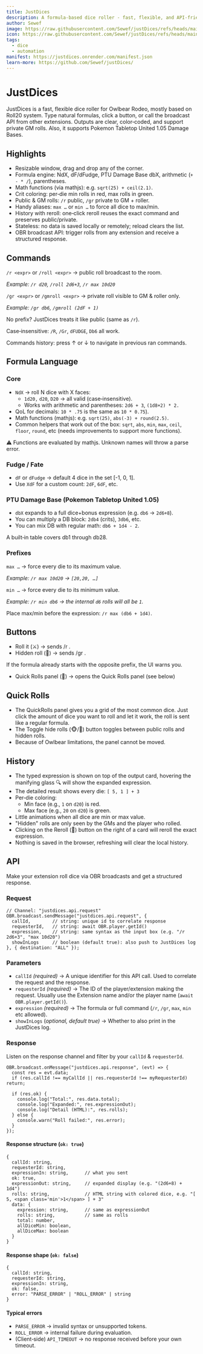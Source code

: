 ```yaml
---
title: JustDices
description: A formula-based dice roller - fast, flexible, and API‑friendly.
author: Sewef
image: https://raw.githubusercontent.com/Sewef/justDices/refs/heads/main/docs/JustDicesSplash.png
icon: https://raw.githubusercontent.com/Sewef/justDices/refs/heads/main/docs/JustDices.png
tags:
  - dice
  - automation
manifest: https://justdices.onrender.com/manifest.json
learn-more: https://github.com/Sewef/justDices/
---
```


# JustDices
JustDices is a fast, flexible dice roller for Owlbear Rodeo, mostly based on Roll20 system.
Type natural formulas, click a button, or call the broadcast API from other extensions.
Outputs are clear, color‑coded, and support private GM rolls. Also, it supports Pokemon Tabletop United 1.05 Damage Bases.

## Highlights
- Resizable window, drag and drop any of the corner.
- Formula engine: NdX, dF/dFudge, PTU Damage Base dbX, arithmetic (`+ - * /`), parentheses.
- Math functions (via mathjs): e.g. `sqrt(25) + ceil(2.1)`.
- Crit coloring: per‑die min rolls in red, max rolls in green.
- Public & GM rolls: `/r` public, `/gr` private to GM + roller.
- Handy aliases: `max …` or `min …` to force all dice to max/min.
- History with reroll: one‑click reroll reuses the exact command and preserves public/private.
- Stateless: no data is saved locally or remotely; reload clears the list.
- OBR broadcast API: trigger rolls from any extension and receive a structured response.

## Commands

`/r <expr>` or `/roll <expr>` → public roll broadcast to the room.

*Example: `/r d20`, `/roll 2d6+3`, `/r max 10d20`*

`/gr <expr>` or `/gmroll <expr>` → private roll visible to GM & roller only.

*Example: `/gr db6`, `/gmroll (2dF + 1)`*

No prefix? JustDices treats it like public (same as `/r`). 

Case‑insensitive: `/R`, `/Gr`, `dFUDGE`, `Db6` all work.

Commands history: press ↑ or ↓ to navigate in previous ran commands.

## Formula Language
### Core
- `NdX` → roll N dice with X faces:
  - `1d20,` `d20`, `D20` → all valid (case‑insensitive).
  - Works with arithmetic and parentheses: `2d6 + 3`, `(1d8+2) * 2.`
- QoL for decimals: `10 * .75` is the same as `10 * 0.75`).
- Math functions (mathjs): e.g. `sqrt(25)`, `abs(-3) + round(2.5)`.
- Common helpers that work out of the box: `sqrt`, `abs`, `min`, `max`, `ceil`, `floor`, `round`, etc (needs improvements to support more functions).

⚠️ Functions are evaluated by mathjs. Unknown names will throw a parse error.

### Fudge / Fate
- `dF` or `dFudge` → default 4 dice in the set [-1, 0, 1].
- Use `XdF` for a custom count: `2dF`, `6dF`, etc.

### PTU Damage Base (Pokemon Tabletop United 1.05)
- `dbX` expands to a full dice+bonus expression (e.g. `db6` → `2d6+8`).
- You can multiply a DB block: `2db4` (crits), `3db6`, etc.
- You can mix DB with regular math: `db6 + 1d4 - 2`.

A built‑in table covers db1 through db28.

### Prefixes
`max …` → force every die to its maximum value.

*Example: `/r max 10d20` → `[20,20, …]`*

`min …` → force every die to its minimum value.

*Example: `/r min db6` → the internal `d6` rolls will all be `1`.*

Place max/min before the expression: `/r max (db6 + 1d4)`.

## Buttons
- Roll it (⚔️) → sends /r <expr>.
- Hidden roll (🙈) → sends /gr <expr>.

If the formula already starts with the opposite prefix, the UI warns you.
- Quick Rolls panel (🎲) → opens the Quick Rolls panel (see below)

## Quick Rolls
- The QuickRolls panel gives you a grid of the most common dice. Just click the amount of dice you want to roll and let it work, the roll is sent like a regular formula.
- The Toggle hide rolls (🐵/🙈) button toggles between public rolls and hidden rolls.
- Because of Owlbear limitations, the panel cannot be moved.

## History
- The typed expression is shown on top of the output card, hovering the manifying glass 🔍 will show the expanded expression.
- The detailed result shows every die:
`[ 5, 1 ] + 3`
- Per‑die coloring:
  - Min face (e.g., `1` on `d20`) is red.
  - Max face (e.g., `20` on `d20`) is green.
- Little animations when all dice are min or max value.
- "Hidden" rolls are only seen by the GMs and the player who rolled.
- Clicking on the Reroll (🎲) button on the right of a card will reroll the exact expression.
- Nothing is saved in the browser, refreshing will clear the local history.

## API
Make your extension roll dice via OBR broadcasts and get a structured response.

### Request
```JS
// Channel: "justdices.api.request"
OBR.broadcast.sendMessage("justdices.api.request", {
  callId,        // string: unique id to correlate response
  requesterId,   // string: await OBR.player.getId()
  expression,    // string: same syntax as the input box (e.g. "/r 2d6+3", "max 10d20")
  showInLogs     // boolean (default true): also push to JustDices log
}, { destination: "ALL" });
```

### Parameters

- `callId` *(required)* → A unique identifier for this API call. Used to correlate the request and the response.
- `requesterId` *(required)* → The ID of the player/extension making the request. Usually use the Extension name and/or the player name (`await OBR.player.getId()`).
- `expression` *(required)* → The formula or full command (`/r`, `/gr`, `max`, `min` etc allowed).
- `showInLogs` (*optional, default true)* → Whether to also print in the JustDices log.

### Response
Listen on the response channel and filter by your `callId` & `requesterId`.

```JS
OBR.broadcast.onMessage("justdices.api.response", (evt) => {
  const res = evt.data;
  if (res.callId !== myCallId || res.requesterId !== myRequesterId) return;

  if (res.ok) {
    console.log("Total:", res.data.total);
    console.log("Expanded:", res.expressionOut);
    console.log("Detail (HTML):", res.rolls);
  } else {
    console.warn("Roll failed:", res.error);
  }
});
```

#### Response structure (`ok: true`)
```JS
{
  callId: string,
  requesterId: string,
  expressionIn: string,      // what you sent
  ok: true,
  expressionOut: string,     // expanded display (e.g. "(2d6+8) + 1d4")
  rolls: string,             // HTML string with colored dice, e.g. "[ 5, <span class='min'>1</span> ] + 3"
  data: {
    expression: string,      // same as expressionOut
    rolls: string,           // same as rolls
    total: number,
    allDiceMin: boolean,
    allDiceMax: boolean
  }
}
```

#### Response shape (`ok: false`)
```JS
{
  callId: string,
  requesterId: string,
  expressionIn: string,
  ok: false,
  error: "PARSE_ERROR" | "ROLL_ERROR" | string
}
```
#### Typical errors
- `PARSE_ERROR` → invalid syntax or unsupported tokens.
- `ROLL_ERROR` → internal failure during evaluation.
- (Client‑side) `API_TIMEOUT` → no response received before your own timeout.